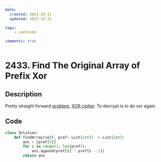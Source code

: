 ```yaml
---
date:
  created: 2023-10-31
  updated: 2023-10-31

tags:
    - LeetCode

comments: true
---
```

# 2433. Find The Original Array of Prefix Xor

## Description

Pretty straight forward [problem](https://leetcode.com/problems/find-the-original-array-of-prefix-xor/description/?envType=daily-question&envId=2023-10-31), [XOR cipher](https://en.wikipedia.org/wiki/XOR_cipher). To decrypt is to do xor again.

## Code

```python
class Solution:
    def findArray(self, pref: List[int]) -> List[int]:
        ans = [pref[0]]
        for i in range(1, len(pref)):
            ans.append(pref[i] ^ pref[i - 1])
        return ans
```